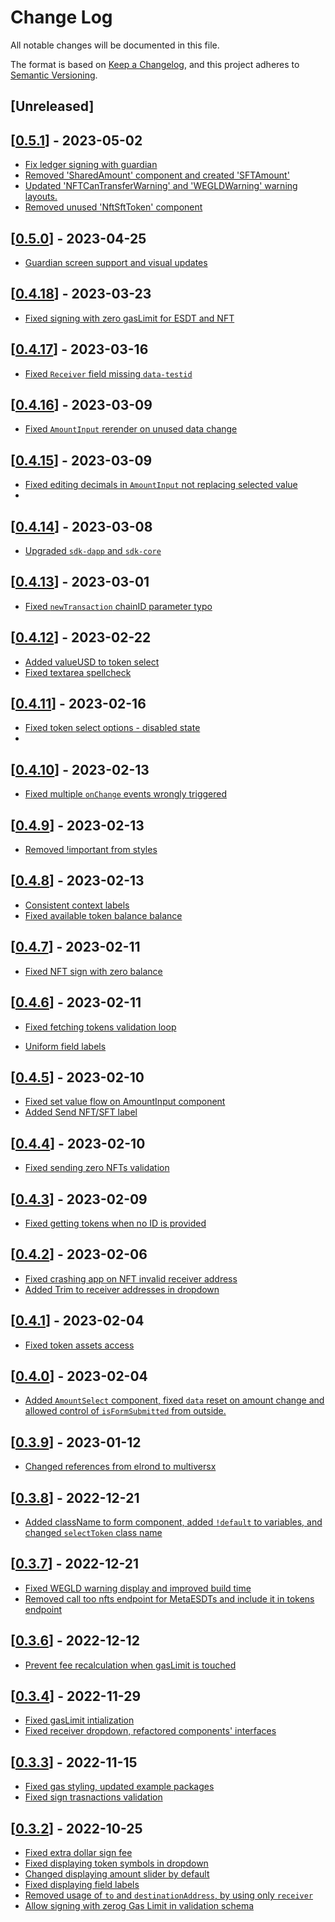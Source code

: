 # Change Log

All notable changes will be documented in this file.

The format is based on [Keep a Changelog](https://keepachangelog.com/en/1.0.0/),
and this project adheres to [Semantic Versioning](https://semver.org/spec/v2.0.0.html).

## [Unreleased]

## [[0.5.1](https://github.com/multiversx/mx-sdk-dapp-form/pull/165)] - 2023-05-02

- [Fix ledger signing with guardian](https://github.com/multiversx/mx-sdk-dapp-form/pull/164)
- [Removed 'SharedAmount' component and created 'SFTAmount'](https://github.com/multiversx/mx-sdk-dapp-form/pull/161)
- [Updated 'NFTCanTransferWarning' and 'WEGLDWarning' warning layouts.](https://github.com/multiversx/mx-sdk-dapp-form/pull/160)
- [Removed unused 'NftSftToken' component](https://github.com/multiversx/mx-sdk-dapp-form/pull/159)

## [[0.5.0](https://github.com/multiversx/mx-sdk-dapp-form/pull/156)] - 2023-04-25

- [Guardian screen support and visual updates](https://github.com/multiversx/mx-sdk-dapp-form/pull/155)

## [[0.4.18](https://github.com/multiversx/mx-sdk-dapp-form/pull/154)] - 2023-03-23

- [Fixed signing with zero gasLimit for ESDT and NFT](https://github.com/multiversx/mx-sdk-dapp-form/pull/153)

## [[0.4.17](https://github.com/multiversx/mx-sdk-dapp-form/pull/152)] - 2023-03-16

- [Fixed `Receiver` field missing `data-testid`](https://github.com/multiversx/mx-sdk-dapp-form/pull/151)

## [[0.4.16](https://github.com/multiversx/mx-sdk-dapp-form/pull/150)] - 2023-03-09

- [Fixed `AmountInput` rerender on unused data change](https://github.com/multiversx/mx-sdk-dapp-form/pull/149)

## [[0.4.15](https://github.com/multiversx/mx-sdk-dapp-form/pull/148)] - 2023-03-09

- [Fixed editing decimals in `AmountInput` not replacing selected value](https://github.com/multiversx/mx-sdk-dapp-form/pull/147)
-

## [[0.4.14](https://github.com/multiversx/mx-sdk-dapp-form/pull/146)] - 2023-03-08

- [Upgraded `sdk-dapp` and `sdk-core`](https://github.com/multiversx/mx-sdk-dapp-form/pull/145)

## [[0.4.13](https://github.com/multiversx/mx-sdk-dapp-form/pull/144)] - 2023-03-01

- [Fixed `newTransaction` chainID parameter typo](https://github.com/multiversx/mx-sdk-dapp-form/pull/143)

## [[0.4.12](https://github.com/multiversx/mx-sdk-dapp-form/pull/141)] - 2023-02-22

- [Added valueUSD to token select](https://github.com/multiversx/mx-sdk-dapp-form/pull/140)
- [Fixed textarea spellcheck](https://github.com/multiversx/mx-sdk-dapp-form/pull/139)

## [[0.4.11](https://github.com/multiversx/mx-sdk-dapp-form/pull/137)] - 2023-02-16

- [Fixed token select options - disabled state](https://github.com/multiversx/mx-sdk-dapp-form/pull/136)
-

## [[0.4.10](https://github.com/multiversx/mx-sdk-dapp-form/pull/133)] - 2023-02-13

- [Fixed multiple `onChange` events wrongly triggered](https://github.com/multiversx/mx-sdk-dapp-form/pull/132)

## [[0.4.9](https://github.com/multiversx/mx-sdk-dapp-form/pull/131)] - 2023-02-13

- [Removed !important from styles](https://github.com/multiversx/mx-sdk-dapp-form/pull/130)

## [[0.4.8](https://github.com/multiversx/mx-sdk-dapp-form/pull/129)] - 2023-02-13

- [Consistent context labels](https://github.com/multiversx/mx-sdk-dapp-form/pull/127)
- [Fixed available token balance balance](https://github.com/multiversx/mx-sdk-dapp-form/pull/128)

## [[0.4.7](https://github.com/multiversx/mx-sdk-dapp-form/pull/126)] - 2023-02-11

- [Fixed NFT sign with zero balance](https://github.com/multiversx/mx-sdk-dapp-form/pull/126)

## [[0.4.6](https://github.com/multiversx/mx-sdk-dapp-form/pull/125)] - 2023-02-11

- [Fixed fetching tokens validation loop](https://github.com/multiversx/mx-sdk-dapp-form/pull/124)

- [Uniform field labels](https://github.com/multiversx/mx-sdk-dapp-form/pull/123)

## [[0.4.5](https://github.com/multiversx/mx-sdk-dapp-form/pull/119)] - 2023-02-10

- [Fixed set value flow on AmountInput component](https://github.com/multiversx/mx-sdk-dapp-form/pull/120)
- [Added Send NFT/SFT label](https://github.com/multiversx/mx-sdk-dapp-form/pull/121)

## [[0.4.4](https://github.com/multiversx/mx-sdk-dapp-form/pull/119)] - 2023-02-10

- [Fixed sending zero NFTs validation](https://github.com/multiversx/mx-sdk-dapp-form/pull/118)

## [[0.4.3](https://github.com/multiversx/mx-sdk-dapp-form/pull/117)] - 2023-02-09

- [Fixed getting tokens when no ID is provided](https://github.com/multiversx/mx-sdk-dapp-form/pull/116)

## [[0.4.2](https://github.com/multiversx/mx-sdk-dapp-form/pull/112)] - 2023-02-06

- [Fixed crashing app on NFT invalid receiver address](https://github.com/multiversx/mx-sdk-dapp-form/pull/113)
- [Added Trim to receiver addresses in dropdown](https://github.com/multiversx/mx-sdk-dapp-form/pull/114)

## [[0.4.1](https://github.com/multiversx/mx-sdk-dapp-form/pull/112)] - 2023-02-04

- [Fixed token assets access](https://github.com/multiversx/mx-sdk-dapp-form/pull/112)

## [[0.4.0](https://github.com/multiversx/mx-sdk-dapp-form/pull/111)] - 2023-02-04

- [Added `AmountSelect` component, fixed `data` reset on amount change and allowed control of `isFormSubmitted` from outside.](https://github.com/multiversx/mx-sdk-dapp-form/pull/110)

## [[0.3.9](https://github.com/multiversx/mx-sdk-dapp-form/pull/99)] - 2023-01-12

- [Changed references from elrond to multiversx](https://github.com/multiversx/mx-sdk-dapp-form/pull/102)

## [[0.3.8](https://github.com/multiversx/mx-sdk-dapp-form/pull/99)] - 2022-12-21

- [Added className to form component, added `!default` to variables, and changed `selectToken` class name](https://github.com/multiversx/mx-sdk-dapp-form/pull/98)

## [[0.3.7](https://github.com/multiversx/mx-sdk-dapp-form/pull/97)] - 2022-12-21

- [Fixed WEGLD warning display and improved build time](https://github.com/multiversx/mx-sdk-dapp-form/pull/95)
- [Removed call too nfts endpoint for MetaESDTs and include it in tokens endpoint](https://github.com/multiversx/mx-sdk-dapp-form/pull/96)

## [[0.3.6](https://github.com/multiversx/mx-sdk-dapp-form/pull/94)] - 2022-12-12

- [Prevent fee recalculation when gasLimit is touched](https://github.com/multiversx/mx-sdk-dapp-form/pull/93)

## [[0.3.4](https://github.com/multiversx/mx-sdk-dapp-form/pull/91)] - 2022-11-29

- [Fixed gasLimit intialization](https://github.com/multiversx/mx-sdk-dapp-form/pull/90)
- [Fixed receiver dropdown, refactored components' interfaces](https://github.com/multiversx/mx-sdk-dapp-form/pull/89)

## [[0.3.3](https://github.com/multiversx/mx-sdk-dapp-form/pull/88)] - 2022-11-15

- [Fixed gas styling, updated example packages](https://github.com/multiversx/mx-sdk-dapp-form/pull/86)
- [Fixed sign trasnactions validation](https://github.com/multiversx/mx-sdk-dapp-form/pull/87)

## [[0.3.2](https://github.com/multiversx/mx-sdk-dapp-form/pull/84)] - 2022-10-25

- [Fixed extra dollar sign fee](https://github.com/multiversx/mx-sdk-dapp-form/pull/84)
- [Fixed displaying token symbols in dropdown](https://github.com/multiversx/mx-sdk-dapp-form/pull/77)
- [Changed displaying amount slider by default](https://github.com/multiversx/mx-sdk-dapp-form/pull/78)
- [Fixed displaying field labels](https://github.com/multiversx/mx-sdk-dapp-form/pull/79)
- [Removed usage of `to` and `destinationAddress`, by using only `receiver` ](https://github.com/multiversx/mx-sdk-dapp-form/pull/79)
- [Allow signing with zerog Gas Limit in validation schema ](https://github.com/multiversx/mx-sdk-dapp-form/pull/82)
